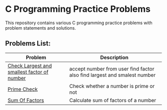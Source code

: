 # C Programming Practice Problems

This repository contains various C programming practice problems with problem statements and solutions.

## Problems List:


| Problem | Description |
|---------|-------------|
| [Check Largest and smallest factor of number ](./Problem-Solving-in-CSharp/CheckLargest&SmallestFactor) | accept number from user find factor also find largest and smalest number|
| [Prime Check](./PrimeCheck) | Check whether a number is prime or not |
| [Sum Of Factors](./SumOfFactors) | Calculate sum of factors of a number |

